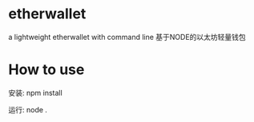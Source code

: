 # etherwallet
a lightweight etherwallet with command line
基于NODE的以太坊轻量钱包

# How to use
安装: npm install

运行: node .